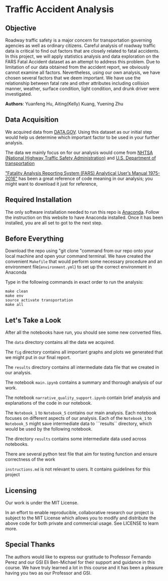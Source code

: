 # Traffic Accident Analysis 

## Objective
Roadway traffic safety is a major concern for transportation governing agencies as well as ordinary citizens. Careful analysis of roadway traffic data is critical to find out factors that are closely related to fatal accidents. In this project, we will apply statistics analysis and data exploration on the FARS Fatal Accident dataset as an attempt to address this problem. Due to limitation of our data obtained from the accident report, we obviously cannot examine all factors. Nevertheless, using our own analysis, we have chosen several factors that we deem important. We have use the relationship between fatal rate and other attributes including collision manner, weather, surface condition, light condition, and drunk driver were investigated. 

**Authors**: Yuanfeng Hu, Aiting(Kelly) Kuang, Yuening Zhu


## Data Acquisition

We acquired data from [DATA.GOV](https://catalog.data.gov/dataset/allegheny-county-crash-data). Using this dataset as our initial step would help us determine which important factor to be used in your further analysis.

The data we mainly focus on for our analysis would come from [NHTSA (National Highway Traffic Safety Administration)]( ftp://ftp.nhtsa.dot.gov/FARS/) and [U.S. Department of transportation](https://www.rita.dot.gov/bts/data_and_statistics/index.html.)

["Fatality Analysis Reporting System (FARS) Analytical User’s Manual 1975-2016"](https://crashstats.nhtsa.dot.gov/Api/Public/ViewPublication/812447) has been a great reference of code meaning in our analysis; you might want to download it just for reference,



## Required Installation
The only software installation needed to run this repo is [Anaconda]("https://conda.io/docs/user-guide/install/index.html#regular-installation"). Follow the instruction on this website to have Anaconda installed. Once it has been installed, you are all set to got to the next step.

## Before Everything
Download the repo using "git clone "command from our repo onto your local machine and open your command terminal. We have created the convenient ```Makefile``` that would perform some necessary procedure and an environment file(```environment.yml```) to set up the correct environment in Anaconda

Type in the following commands in exact order to run the analysis: 

```
make clean
make env
source activate transportation
make all
```

## Let's Take a Look

After all the notebooks have run, you should see some new converted files. 

The ```data``` directory contains all the data we acquired. 

The ```fig``` directory contains all important graphs and plots we generated that we might put in our final report. 

The ```results``` directory contains all intermediate data file that we created in our analysis. 

The notebook ```main.ipynb``` contains a summary and thorough analysis of our work. 

The notebook ```narrative_quality_support.ipynb``` contain brief analysis and explanations of the code in our notebook. 

The ```Notebook_1``` to ```Notebook_5``` contains our main analysis. Each notebook focuses on different aspects of our analysis. Each of the ```Notebook_1``` to ```Notebook_5``` might save intermediate data to ```results`` directory, which would be used by the following notebook.

The directory ```results``` contains some intermediate data used across notebooks. 

There are several python test file that aim for testing function and ensure correctness of the work 

```instructions.md``` is not relevant to users. It contains guidelines for this project

## Licensing
Our work is under the MIT License.

In an effort to enable reproducible, collaborative research our project is subject to the MIT License which allows you to modify and distribute the above code for both private and commercial usage. See LICENSE to learn more.

## Special Thanks 
The authors would like to express our gratitude to Professor Fernando Perez and our GSI Eli Ben-Michael for their support and guidance in this course. We have truly learned a lot in this course and it has been a pleasure having you two as our Professor and GSI.



